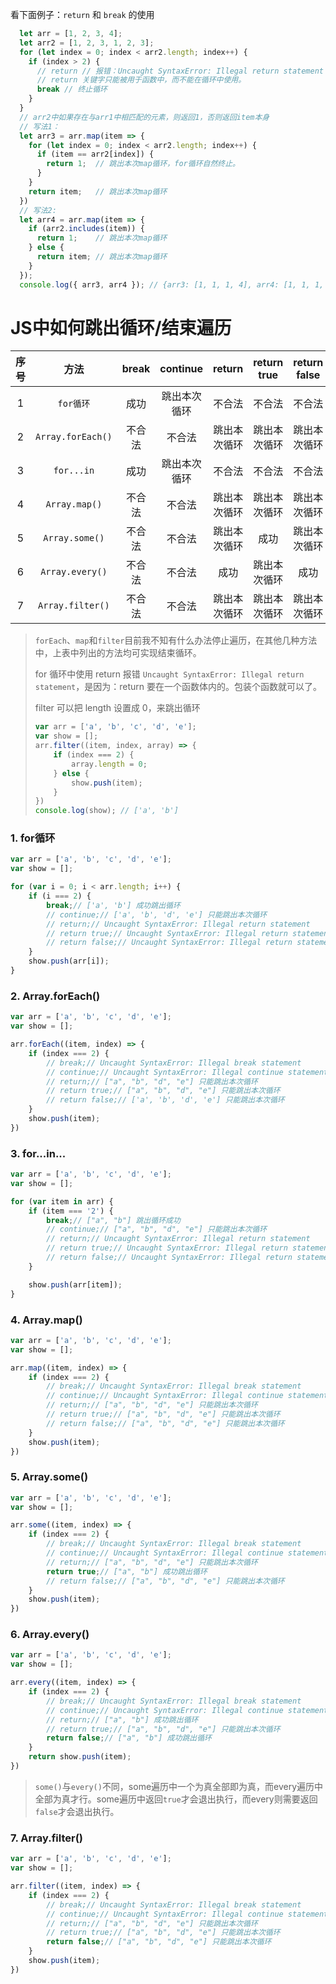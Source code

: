 看下面例子：`return` 和 `break` 的使用

```js
  let arr = [1, 2, 3, 4];
  let arr2 = [1, 2, 3, 1, 2, 3];
  for (let index = 0; index < arr2.length; index++) {
    if (index > 2) {
      // return // 报错：Uncaught SyntaxError: Illegal return statement；
      // return 关键字只能被用于函数中，而不能在循环中使用。
      break // 终止循环
    }
  }
  // arr2中如果存在与arr1中相匹配的元素，则返回1，否则返回item本身
  // 写法1：
  let arr3 = arr.map(item => {
    for (let index = 0; index < arr2.length; index++) {
      if (item == arr2[index]) {
        return 1;  // 跳出本次map循环，for循环自然终止。
      }
    }
    return item;   // 跳出本次map循环
  })
  // 写法2:
  let arr4 = arr.map(item => {
    if (arr2.includes(item)) {
      return 1;    // 跳出本次map循环
    } else {
      return item; // 跳出本次map循环
    }
  });
  console.log({ arr3, arr4 }); // {arr3: [1, 1, 1, 4], arr4: [1, 1, 1, 4]}
```



# JS中如何跳出循环/结束遍历

| 序号 |       方法        | break  |   continue   |    return    | return true  | return false | 结论 |
| :--: | :---------------: | :----: | :----------: | :----------: | :----------: | :----------: | :--: |
|  1   |     `for循环`     |  成功  | 跳出本次循环 |    不合法    |    不合法    |    不合法    |  √   |
|  2   | `Array.forEach()` | 不合法 |    不合法    | 跳出本次循环 | 跳出本次循环 | 跳出本次循环 |  ×   |
|  3   |    `for...in`     |  成功  | 跳出本次循环 |    不合法    |    不合法    |    不合法    |  √   |
|  4   |   `Array.map()`   | 不合法 |    不合法    | 跳出本次循环 | 跳出本次循环 | 跳出本次循环 |  ×   |
|  5   |  `Array.some()`   | 不合法 |    不合法    | 跳出本次循环 |     成功     | 跳出本次循环 |  √   |
|  6   |  `Array.every()`  | 不合法 |    不合法    |     成功     | 跳出本次循环 |     成功     |  √   |
|  7   | `Array.filter()`  | 不合法 |    不合法    | 跳出本次循环 | 跳出本次循环 | 跳出本次循环 |  ×   |

> `forEach`、`map`和`filter`目前我不知有什么办法停止遍历，在其他几种方法中，上表中列出的方法均可实现结束循环。
>
> for 循环中使用 return 报错 `Uncaught SyntaxError: Illegal return statement`，是因为：return 要在一个函数体内的。包装个函数就可以了。
>
> filter 可以把 length 设置成 0，来跳出循环
>
> ```js
> var arr = ['a', 'b', 'c', 'd', 'e'];
> var show = [];
> arr.filter((item, index, array) => {
>     if (index === 2) {
>         array.length = 0;
>     } else {
>         show.push(item);
>     }
> })
> console.log(show); // ['a', 'b']
> ```
>
> 

### 1. for循环

```js
var arr = ['a', 'b', 'c', 'd', 'e'];
var show = [];

for (var i = 0; i < arr.length; i++) {
    if (i === 2) {
        break;// ['a', 'b'] 成功跳出循环
        // continue;// ['a', 'b', 'd', 'e'] 只能跳出本次循环
        // return;// Uncaught SyntaxError: Illegal return statement
        // return true;// Uncaught SyntaxError: Illegal return statement
        // return false;// Uncaught SyntaxError: Illegal return statement
    }
    show.push(arr[i]);
}
```

### 2. Array.forEach()

```js
var arr = ['a', 'b', 'c', 'd', 'e'];
var show = [];

arr.forEach((item, index) => {
    if (index === 2) {
        // break;// Uncaught SyntaxError: Illegal break statement
        // continue;// Uncaught SyntaxError: Illegal continue statement: no surrounding iteration statement
        // return;// ["a", "b", "d", "e"] 只能跳出本次循环
        // return true;// ["a", "b", "d", "e"] 只能跳出本次循环
        // return false;// ['a', 'b', 'd', 'e'] 只能跳出本次循环
    }
    show.push(item);
})
```

### 3. for...in...

```js
var arr = ['a', 'b', 'c', 'd', 'e'];
var show = [];

for (var item in arr) {
    if (item === '2') {
        break;// ["a", "b"] 跳出循环成功
        // continue;// ["a", "b", "d", "e"] 只能跳出本次循环
        // return;// Uncaught SyntaxError: Illegal return statement
        // return true;// Uncaught SyntaxError: Illegal return statement
        // return false;// Uncaught SyntaxError: Illegal return statement
    }

    show.push(arr[item]);
}
```

### 4. Array.map()

```js
var arr = ['a', 'b', 'c', 'd', 'e'];
var show = [];

arr.map((item, index) => {
    if (index === 2) {
        // break;// Uncaught SyntaxError: Illegal break statement
        // continue;// Uncaught SyntaxError: Illegal continue statement: no surrounding iteration statement
        // return;// ["a", "b", "d", "e"] 只能跳出本次循环
        // return true;// ["a", "b", "d", "e"] 只能跳出本次循环
        // return false;// ["a", "b", "d", "e"] 只能跳出本次循环
    }
    show.push(item);
})
```

### 5. Array.some()

```js
var arr = ['a', 'b', 'c', 'd', 'e'];
var show = [];

arr.some((item, index) => {
    if (index === 2) {
        // break;// Uncaught SyntaxError: Illegal break statement
        // continue;// Uncaught SyntaxError: Illegal continue statement: no surrounding iteration statement
        // return;// ["a", "b", "d", "e"] 只能跳出本次循环
        return true;// ["a", "b"] 成功跳出循环
        // return false;// ["a", "b", "d", "e"] 只能跳出本次循环
    }
    show.push(item);
})
```

### 6. Array.every()

```js
var arr = ['a', 'b', 'c', 'd', 'e'];
var show = [];

arr.every((item, index) => {
    if (index === 2) {
        // break;// Uncaught SyntaxError: Illegal break statement
        // continue;// Uncaught SyntaxError: Illegal continue statement: no surrounding iteration statement
        // return;// ["a", "b"] 成功跳出循环
        // return true;// ["a", "b", "d", "e"] 只能跳出本次循环
        return false;// ["a", "b"] 成功跳出循环
    }
    return show.push(item);
})
```

> `some()`与`every()`不同，some遍历中一个为真全部即为真，而every遍历中全部为真才行。some遍历中返回`true`才会退出执行，而every则需要返回`false`才会退出执行。

### 7. Array.filter()

```js
var arr = ['a', 'b', 'c', 'd', 'e'];
var show = [];

arr.filter((item, index) => {
    if (index === 2) {
        // break;// Uncaught SyntaxError: Illegal break statement
        // continue;// Uncaught SyntaxError: Illegal continue statement: no surrounding iteration statement
        // return;// ["a", "b", "d", "e"] 只能跳出本次循环
        // return true;// ["a", "b", "d", "e"] 只能跳出本次循环
        return false;// ["a", "b", "d", "e"] 只能跳出本次循环
    }
    show.push(item);
})
```